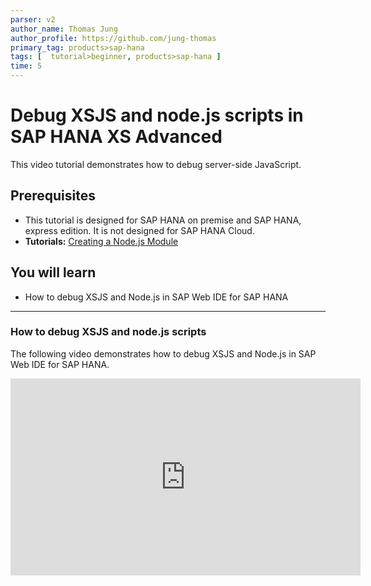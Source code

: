 ```yaml
---
parser: v2
author_name: Thomas Jung
author_profile: https://github.com/jung-thomas
primary_tag: products>sap-hana
tags: [  tutorial>beginner, products>sap-hana ]
time: 5
---
```


# Debug XSJS and node.js scripts in SAP HANA XS Advanced
<!-- description --> This video tutorial demonstrates how to debug server-side JavaScript.

## Prerequisites  
 - This tutorial is designed for SAP HANA on premise and SAP HANA, express edition. It is not designed for SAP HANA Cloud.
 - **Tutorials:** [Creating a Node.js Module](xsa-xsjs-xsodata)

## You will learn  
- How to debug XSJS and Node.js in SAP Web IDE for SAP HANA

---

### How to debug XSJS and node.js scripts

The following video demonstrates how to debug XSJS and Node.js in SAP Web IDE for SAP HANA.

<iframe width="560" height="315" src="https://www.youtube.com/embed/4jnhhoPaJUc" frameborder="0" allowfullscreen></iframe>

